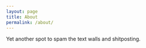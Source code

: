 ```yaml
---
layout: page
title: About
permalink: /about/
---
```


Yet another spot to spam the text walls and shitposting. 
